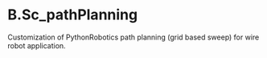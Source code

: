 # B.Sc_pathPlanning
Customization of PythonRobotics path planning (grid based sweep) for wire robot application. 
